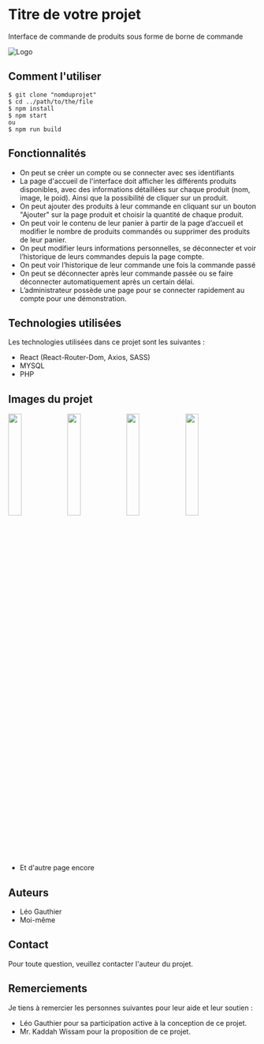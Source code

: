 # Titre de votre projet
Interface de commande de produits sous forme de borne de commande

![Logo](https://user-images.githubusercontent.com/101797214/230505590-badea913-1474-4eff-9d4c-bbfa7c4c86e0.png)


## Comment l'utiliser
```
$ git clone "nomduprojet"
$ cd ../path/to/the/file
$ npm install
$ npm start
ou
$ npm run build
```

## Fonctionnalités
- On peut se créer un compte ou se connecter avec ses identifiants
- La page d'accueil de l'interface doit afficher les différents produits disponibles, avec des informations détaillées sur chaque produit (nom, image, le poid). Ainsi que la possibilité de cliquer sur un produit.
- On peut ajouter des produits à leur commande en cliquant sur un bouton "Ajouter" sur la page produit et choisir la quantité de chaque produit.
- On peut voir le contenu de leur panier à partir de la page d’accueil et modifier le nombre de produits commandés ou supprimer des produits de leur panier.
- On peut modifier leurs informations personnelles, se déconnecter et voir l’historique de leurs commandes depuis la page compte.
- On peut voir l’historique de leur commande une fois la commande passé
- On peut se déconnecter après leur commande passée ou se faire déconnecter automatiquement après un certain délai.
- L’administrateur possède une page pour se connecter rapidement au compte pour une démonstration.


## Technologies utilisées
Les technologies utilisées dans ce projet sont les suivantes :
- React (React-Router-Dom, Axios, SASS)
- MYSQL
- PHP

## Images du projet

<img src="https://user-images.githubusercontent.com/101797214/230504739-ef1d92d4-77fb-47b8-a7f6-672501e30b36.png" width="23%"></img> 
<img src="https://user-images.githubusercontent.com/101797214/230504744-99124880-3330-4403-8634-aea0fd2e57c6.png" width="23%"></img> 
<img src="https://user-images.githubusercontent.com/101797214/230504748-6065a034-2717-4d5c-b0b5-24e5e684f10e.png" width="23%"></img> 
<img src="https://user-images.githubusercontent.com/101797214/230504750-f120428a-168b-42d4-92d3-e2ba1d30fa00.png" width="23%"></img> 
- Et d'autre page encore

## Auteurs
- Léo Gauthier
- Moi-même

## Contact
Pour toute question, veuillez contacter l'auteur du projet.

## Remerciements
Je tiens à remercier les personnes suivantes pour leur aide et leur soutien :
- Léo Gauthier pour sa participation active à la conception de ce projet.
- Mr. Kaddah Wissam pour la proposition de ce projet.
